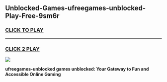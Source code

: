 
## Unblocked-Games-ufreegames-unblocked-Play-Free-9sm6r
<h3>
<a href="https://premium76.site?title=ufreegames-unblocked&ref=12A">CLICK TO PLAY</a></h3>
<hr>

<h3>
<a href="https://premium76.site?title=ufreegames-unblocked&ref=12A">CLICK 2 PLAY</a>
  
</h3>

<a href="https://premium76.site?title=ufreegames-unblocked&ref=12A"><img src="https://clearcache.store/games.png"></a>


**ufreegames-unblocked games unblocked: Your Gateway to Fun and Accessible Online Gaming**
